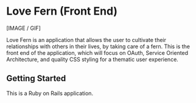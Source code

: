 # Love Fern (Front End)

[IMAGE / GIF]

Love Fern is an application that allows the user to cultivate their relationships with others in their lives, by taking care of a fern. This is the front end of the application, which will focus on OAuth, Service Oriented Architecture, and quality CSS styling for a thematic user experience.

## Getting Started

This is a Ruby on Rails application. 